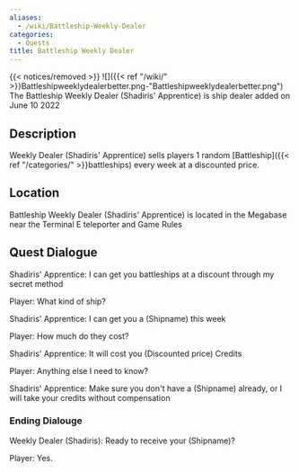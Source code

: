 ```yaml
---
aliases:
  - /wiki/Battleship-Weekly-Dealer
categories:
  - Quests
title: Battleship Weekly Dealer
---
```


{{< notices/removed >}} ![]({{< ref "/wiki/" >}}Battleshipweeklydealerbetter.png-"Battleshipweeklydealerbetter.png") The Battleship Weekly Dealer (Shadiris' Apprentice) is ship dealer added on June 10 2022

## Description

Weekly Dealer (Shadiris' Apprentice) sells players 1 random [Battleship]({{< ref "/categories/" >}}battleships) every week at a discounted price.

## Location

Battleship Weekly Dealer (Shadiris' Apprentice) is located in the Megabase near the Terminal E teleporter and Game Rules

## Quest Dialogue

Shadiris' Apprentice: I can get you battleships at a discount through my secret method

Player: What kind of ship?

Shadiris' Apprentice: I can get you a (Shipname) this week

Player: How much do they cost?

Shadiris' Apprentice: It will cost you (Discounted price) Credits

Player: Anything else I need to know?

Shadiris' Apprentice: Make sure you don't have a (Shipname) already, or I will take your credits without compensation

### Ending Dialouge

Weekly Dealer (Shadiris): Ready to receive your (Shipname)?

Player: Yes.
